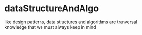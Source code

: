 # dataStructureAndAlgo
like design patterns, data structures and algorithms are tranversal knowledge that we must always keep in mind
